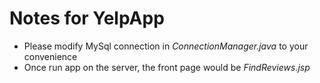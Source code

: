# Notes for YelpApp
 - Please modify MySql connection in *ConnectionManager.java* to your convenience
 - Once run app on the server, the front page would be *FindReviews.jsp*
